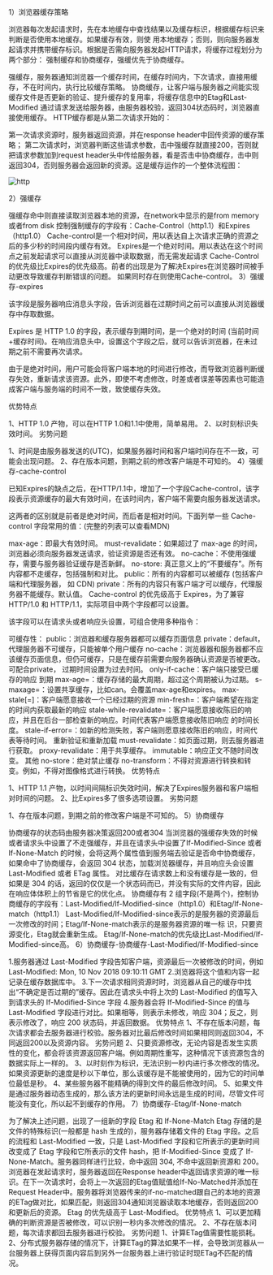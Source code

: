 1）浏览器缓存策略

浏览器每次发起请求时，先在本地缓存中查找结果以及缓存标识，根据缓存标识来判断是否使用本地缓存。如果缓存有效，则使
用本地缓存；否则，则向服务器发起请求并携带缓存标识。根据是否需向服务器发起HTTP请求，将缓存过程划分为两个部分：
强制缓存和协商缓存，强缓优先于协商缓存。

强缓存，服务器通知浏览器一个缓存时间，在缓存时间内，下次请求，直接用缓存，不在时间内，执行比较缓存策略。
协商缓存，让客户端与服务器之间能实现缓存文件是否更新的验证、提升缓存的复用率，将缓存信息中的Etag和Last-Modified
通过请求发送给服务器，由服务器校验，返回304状态码时，浏览器直接使用缓存。
HTTP缓存都是从第二次请求开始的：

第一次请求资源时，服务器返回资源，并在response header中回传资源的缓存策略；
第二次请求时，浏览器判断这些请求参数，击中强缓存就直接200，否则就把请求参数加到request header头中传给服务器，看是否击中协商缓存，击中则返回304，否则服务器会返回新的资源。这是缓存运作的一个整体流程图：

![http](/Users/mengmeng19/Documents/cuimm/code/js-tutorial/interview/Http缓存策略/http缓存策略.png)

2）强缓存

强缓存命中则直接读取浏览器本地的资源，在network中显示的是from memory或者from disk
控制强制缓存的字段有：Cache-Control（http1.1）和Expires（http1.0）
Cache-control是一个相对时间，用以表达自上次请求正确的资源之后的多少秒的时间段内缓存有效。
Expires是一个绝对时间。用以表达在这个时间点之前发起请求可以直接从浏览器中读取数据，而无需发起请求
Cache-Control的优先级比Expires的优先级高。前者的出现是为了解决Expires在浏览器时间被手动更改导致缓存判断错误的问题。
如果同时存在则使用Cache-control。
3）强缓存-expires

该字段是服务器响应消息头字段，告诉浏览器在过期时间之前可以直接从浏览器缓存中存取数据。

Expires 是 HTTP 1.0 的字段，表示缓存到期时间，是一个绝对的时间 (当前时间+缓存时间)。在响应消息头中，设置这个字段之后，就可以告诉浏览器，在未过期之前不需要再次请求。

由于是绝对时间，用户可能会将客户端本地的时间进行修改，而导致浏览器判断缓存失效，重新请求该资源。此外，即使不考虑修改，时差或者误差等因素也可能造成客户端与服务端的时间不一致，致使缓存失效。

优势特点

1、HTTP 1.0 产物，可以在HTTP 1.0和1.1中使用，简单易用。
2、以时刻标识失效时间。
劣势问题

1、时间是由服务器发送的(UTC)，如果服务器时间和客户端时间存在不一致，可能会出现问题。
2、存在版本问题，到期之前的修改客户端是不可知的。
4）强缓存-cache-control

已知Expires的缺点之后，在HTTP/1.1中，增加了一个字段Cache-control，该字段表示资源缓存的最大有效时间，在该时间内，客户端不需要向服务器发送请求。

这两者的区别就是前者是绝对时间，而后者是相对时间。下面列举一些 Cache-control 字段常用的值：(完整的列表可以查看MDN)

max-age：即最大有效时间。
must-revalidate：如果超过了 max-age 的时间，浏览器必须向服务器发送请求，验证资源是否还有效。
no-cache：不使用强缓存，需要与服务器验证缓存是否新鲜。
no-store: 真正意义上的“不要缓存”。所有内容都不走缓存，包括强制和对比。
public：所有的内容都可以被缓存 (包括客户端和代理服务器， 如 CDN)
private：所有的内容只有客户端才可以缓存，代理服务器不能缓存。默认值。
Cache-control 的优先级高于 Expires，为了兼容 HTTP/1.0 和 HTTP/1.1，实际项目中两个字段都可以设置。

该字段可以在请求头或者响应头设置，可组合使用多种指令：

可缓存性：
public：浏览器和缓存服务器都可以缓存页面信息
private：default，代理服务器不可缓存，只能被单个用户缓存
no-cache：浏览器器和服务器都不应该缓存页面信息，但仍可缓存，只是在缓存前需要向服务器确认资源是否被更改。可配合private，
过期时间设置为过去时间。
only-if-cache：客户端只接受已缓存的响应
到期
max-age=：缓存存储的最大周期，超过这个周期被认为过期。
s-maxage=：设置共享缓存，比如can。会覆盖max-age和expires。
max-stale[=]：客户端愿意接收一个已经过期的资源
min-fresh=：客户端希望在指定的时间内获取最新的响应
stale-while-revalidate=：客户端愿意接收陈旧的响应，并且在后台一部检查新的响应。时间代表客户端愿意接收陈旧响应
的时间长度。
stale-if-error=：如新的检测失败，客户端则愿意接收陈旧的响应，时间代表等待时间。
重新验证和重新加载
must-revalidate：如页面过期，则去服务器进行获取。
proxy-revalidate：用于共享缓存。
immutable：响应正文不随时间改变。
其他
no-store：绝对禁止缓存
no-transform：不得对资源进行转换和转变。例如，不得对图像格式进行转换。
优势特点

1、HTTP 1.1 产物，以时间间隔标识失效时间，解决了Expires服务器和客户端相对时间的问题。
2、比Expires多了很多选项设置。
劣势问题

1、存在版本问题，到期之前的修改客户端是不可知的。
5）协商缓存

协商缓存的状态码由服务器决策返回200或者304
当浏览器的强缓存失效的时候或者请求头中设置了不走强缓存，并且在请求头中设置了If-Modified-Since 或者 If-None-Match 的时候，会将这两个属性值到服务端去验证是否命中协商缓存，如果命中了协商缓存，会返回 304 状态，加载浏览器缓存，并且响应头会设置 Last-Modified 或者 ETag 属性。
对比缓存在请求数上和没有缓存是一致的，但如果是 304 的话，返回的仅仅是一个状态码而已，并没有实际的文件内容，因此 在响应体体积上的节省是它的优化点。
协商缓存有 2 组字段(不是两个)，控制协商缓存的字段有：Last-Modified/If-Modified-since（http1.0）和Etag/If-None-match（http1.1）
Last-Modified/If-Modified-since表示的是服务器的资源最后一次修改的时间；Etag/If-None-match表示的是服务器资源的唯一标
识，只要资源变化，Etag就会重新生成。
Etag/If-None-match的优先级比Last-Modified/If-Modified-since高。
6）协商缓存-协商缓存-Last-Modified/If-Modified-since

1.服务器通过 Last-Modified 字段告知客户端，资源最后一次被修改的时间，例如 Last-Modified: Mon, 10 Nov 2018 09:10:11 GMT
2.浏览器将这个值和内容一起记录在缓存数据库中。
3.下一次请求相同资源时时，浏览器从自己的缓存中找出“不确定是否过期的”缓存。因此在请求头中将上次的 Last-Modified 的值写入到请求头的 If-Modified-Since 字段
4.服务器会将 If-Modified-Since 的值与 Last-Modified 字段进行对比。如果相等，则表示未修改，响应 304；反之，则表示修改了，响应 200 状态码，并返回数据。
优势特点
1、不存在版本问题，每次请求都会去服务器进行校验。服务器对比最后修改时间如果相同则返回304，不同返回200以及资源内容。
劣势问题
2、只要资源修改，无论内容是否发生实质性的变化，都会将该资源返回客户端。例如周期性重写，这种情况下该资源包含的数据实际上一样的。
3、以时刻作为标识，无法识别一秒内进行多次修改的情况。 如果资源更新的速度是秒以下单位，那么该缓存是不能被使用的，因为它的时间单位最低是秒。
4、某些服务器不能精确的得到文件的最后修改时间。
5、如果文件是通过服务器动态生成的，那么该方法的更新时间永远是生成的时间，尽管文件可能没有变化，所以起不到缓存的作用。
7）协商缓存-Etag/If-None-match

为了解决上述问题，出现了一组新的字段 Etag 和 If-None-Match
Etag 存储的是文件的特殊标识(一般都是 hash 生成的)，服务器存储着文件的 Etag 字段。之后的流程和 Last-Modified 一致，只是 Last-Modified 字段和它所表示的更新时间改变成了 Etag 字段和它所表示的文件 hash，把 If-Modified-Since 变成了 If-None-Match。服务器同样进行比较，命中返回 304, 不命中返回新资源和 200。
浏览器在发起请求时，服务器返回在Response header中返回请求资源的唯一标识。在下一次请求时，会将上一次返回的Etag值赋值给If-No-Matched并添加在Request Header中。服务器将浏览器传来的if-no-matched跟自己的本地的资源的ETag做对比，如果匹配，则返回304通知浏览器读取本地缓存，否则返回200和更新后的资源。
Etag 的优先级高于 Last-Modified。
优势特点
1、可以更加精确的判断资源是否被修改，可以识别一秒内多次修改的情况。
2、不存在版本问题，每次请求都回去服务器进行校验。
劣势问题
1、计算ETag值需要性能损耗。
2、分布式服务器存储的情况下，计算ETag的算法如果不一样，会导致浏览器从一台服务器上获得页面内容后到另外一台服务器上进行验证时现ETag不匹配的情况。
